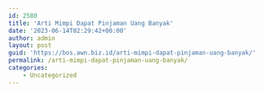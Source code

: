 ```yaml
---
id: 2580
title: 'Arti Mimpi Dapat Pinjaman Uang Banyak'
date: '2023-06-14T02:29:42+00:00'
author: admin
layout: post
guid: 'https://bos.awn.biz.id/arti-mimpi-dapat-pinjaman-uang-banyak/'
permalink: /arti-mimpi-dapat-pinjaman-uang-banyak/
categories:
    - Uncategorized
---
```


